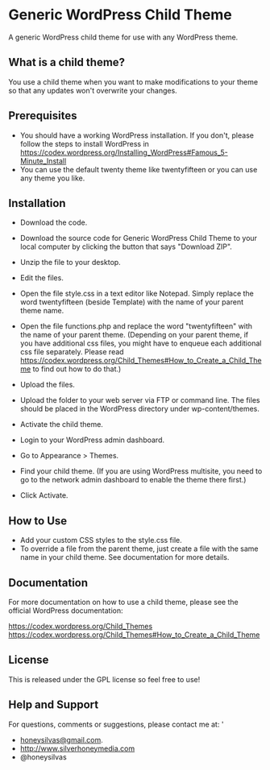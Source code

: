 # Generic WordPress Child Theme
A generic WordPress child theme for use with any WordPress theme.  


## What is a child theme?

You use a child theme when you want to make modifications to your theme so that any updates won't overwrite your changes.


## Prerequisites

 - You should have a working WordPress installation.  If you don't, please follow the steps to install WordPress in https://codex.wordpress.org/Installing_WordPress#Famous_5-Minute_Install
 - You can use the default twenty theme like twentyfifteen or you can use any theme you like.  


## Installation

 - Download the code.
  - Download the source code for Generic WordPress Child Theme to your local computer by clicking the button that says "Download ZIP".
  - Unzip the file to your desktop.
 
 - Edit the files.
  - Open the file style.css in a text editor like Notepad.  Simply replace the word twentyfifteen (beside Template) with the name of your parent theme name.
  - Open the file functions.php and replace the word "twentyfifteen" with the name of your parent theme.
 (Depending on your parent theme, if you have additional css files, you might have to enqueue each additional css file separately.   Please read https://codex.wordpress.org/Child_Themes#How_to_Create_a_Child_Theme to find out how to do that.)
 
 - Upload the files.
  - Upload the folder to your web server via FTP or command line.  The files should be placed in the WordPress directory under wp-content/themes.

 - Activate the child theme.
  - Login to your WordPress admin dashboard.  
  - Go to Appearance > Themes.
  - Find your child theme.  (If you are using WordPress multisite, you need to go to the network admin dashboard to enable the theme there first.)
  - Click Activate.
 

## How to Use

 - Add your custom CSS styles to the style.css file.
 - To override a file from the parent theme, just create a file with the same name in your child theme.  See documentation for more details.
 
 
## Documentation

For more documentation on how to use a child theme, please see the official WordPress documentation:

https://codex.wordpress.org/Child_Themes
https://codex.wordpress.org/Child_Themes#How_to_Create_a_Child_Theme


## License

This is released under the GPL license so feel free to use!


## Help and Support

For questions, comments or suggestions, please contact me at: '

 - honeysilvas@gmail.com.
 - http://www.silverhoneymedia.com
 - @honeysilvas
